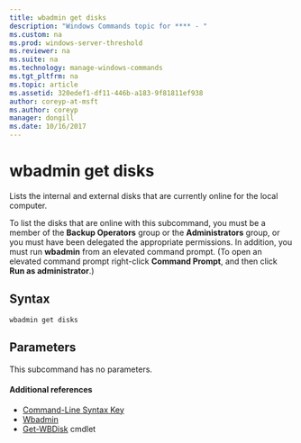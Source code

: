 ```yaml
---
title: wbadmin get disks
description: "Windows Commands topic for **** - "
ms.custom: na
ms.prod: windows-server-threshold
ms.reviewer: na
ms.suite: na
ms.technology: manage-windows-commands
ms.tgt_pltfrm: na
ms.topic: article
ms.assetid: 320edef1-df11-446b-a183-9f81811ef938
author: coreyp-at-msft
ms.author: coreyp
manager: dongill
ms.date: 10/16/2017
---
```


# wbadmin get disks



Lists the internal and external disks that are currently online for the local computer.

To list the disks that are online with this subcommand, you must be a member of the **Backup Operators** group or the **Administrators** group, or you must have been delegated the appropriate permissions. In addition, you must run **wbadmin** from an elevated command prompt. (To open an elevated command prompt right-click **Command Prompt**, and then click **Run as administrator**.)

## Syntax

```
wbadmin get disks
```

## Parameters

This subcommand has no parameters.

#### Additional references

-   [Command-Line Syntax Key](command-line-syntax-key.md)
-   [Wbadmin](wbadmin.md)
-   [Get-WBDisk](https://technet.microsoft.com/library/jj902446.aspx) cmdlet
